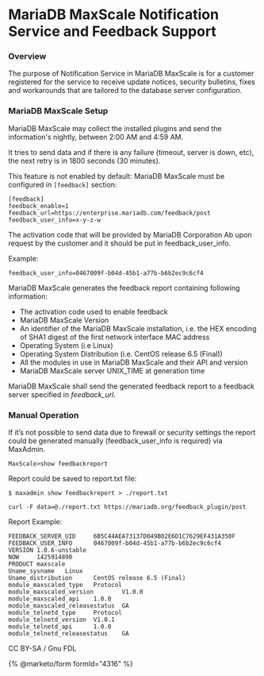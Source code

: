# MariaDB MaxScale Notification Service and Feedback Support

### Overview

The purpose of Notification Service in MariaDB MaxScale is for a customer registered for the service to receive update notices, security bulletins, fixes and workarounds that are tailored to the database server configuration.

### MariaDB MaxScale Setup

MariaDB MaxScale may collect the installed plugins and send the information's nightly, between 2:00 AM and 4:59 AM.

It tries to send data and if there is any failure (timeout, server is down, etc), the next retry is in 1800 seconds (30 minutes).

This feature is not enabled by default: MariaDB MaxScale must be configured in `[feedback]` section:

```
[feedback]
feedback_enable=1
feedback_url=https://enterprise.mariadb.com/feedback/post
feedback_user_info=x-y-z-w
```

The activation code that will be provided by MariaDB Corporation Ab upon request by the customer and it should be put in feedback\_user\_info.

Example:

```
feedback_user_info=0467009f-b04d-45b1-a77b-b6b2ec9c6cf4
```

MariaDB MaxScale generates the feedback report containing following information:

* The activation code used to enable feedback
* MariaDB MaxScale Version
* An identifier of the MariaDB MaxScale installation, i.e. the HEX encoding of SHA1 digest of the first network interface MAC address
* Operating System (i.e Linux)
* Operating System Distribution (i.e. CentOS release 6.5 (Final))
* All the modules in use in MariaDB MaxScale and their API and version
* MariaDB MaxScale server UNIX\_TIME at generation time

MariaDB MaxScale shall send the generated feedback report to a feedback server specified in _feedback\_url_.

### Manual Operation

If it’s not possible to send data due to firewall or security settings the report could be generated manually (feedback\_user\_info is required) via MaxAdmin.

```
MaxScale>show feedbackreport
```

Report could be saved to report.txt file:

```
$ maxadmin show feedbackreport > ./report.txt

curl -F data=@./report.txt https://mariadb.org/feedback_plugin/post
```

Report Example:

```
FEEDBACK_SERVER_UID     6B5C44AEA73137D049B02E6D1C7629EF431A350F
FEEDBACK_USER_INFO      0467009f-b04d-45b1-a77b-b6b2ec9c6cf4
VERSION 1.0.6-unstable
NOW     1425914890
PRODUCT maxscale
Uname_sysname   Linux
Uname_distribution      CentOS release 6.5 (Final)
module_maxscaled_type   Protocol
module_maxscaled_version        V1.0.0
module_maxscaled_api    1.0.0
module_maxscaled_releasestatus  GA
module_telnetd_type     Protocol
module_telnetd_version  V1.0.1
module_telnetd_api      1.0.0
module_telnetd_releasestatus    GA
```

CC BY-SA / Gnu FDL

{% @marketo/form formId="4316" %}
